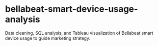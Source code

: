 # bellabeat-smart-device-usage-analysis
Data cleaning, SQL analysis, and Tableau visualization of Bellabeat smart device usage to guide marketing strategy.

